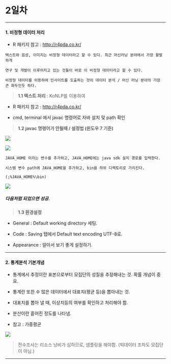 # 2일차 


-----------------------


#### **1. 비정형 데이터 처리**

- R 패키지 참고 : http://r4pda.co.kr/

```
텍스트와 음성, 이미지는 비정형 데이터라고 할 수 있다. 최근 머신러닝 분야에서 가장 활발하게

연구 및 개발이 이루어지고 있는 것들이 바로 이 비정형 데이터라고 할 수 있다. 

비정형 데이터를 이용하여 인사이트를 도출하는 것이 데이터 분석 / 머신 러닝 분야의 가장 큰 화두인듯 하다.
```

> **1.1 텍스트 처리** : KoNLP를 이용하여

- R 패키지 참고 : http://r4pda.co.kr/

- cmd, terminal 에서 javac 명령어로 자바 설치 및 path 확인

> **1.2 javac 명령어가 안될때 / 설정법 (윈도우 7 기준)**

![](https://raw.github.com/yoonkt200/DataScience/master/week2_StatisticAnalysis/week2_images/1.JPG)

![](https://raw.github.com/yoonkt200/DataScience/master/week2_StatisticAnalysis/week2_images/2.JPG)

```
JAVA_HOME 이라는 변수를 추가하고, JAVA_HOME에는 java sdk 설치 경로를 입력한다.

시스템 변수 path에 JAVA_HOME을 추가하고, bin을 하위 디렉토리로 가리킨다.

(;%JAVA_HOME%\bin)
```

![](https://raw.github.com/yoonkt200/DataScience/master/week2_StatisticAnalysis/week2_images/3.JPG)

##### 다음처럼 되었으면 성공.

> **1.3 환경설정**

- General : Default working directory 세팅.

- Code : Saving 탭에서 Default text encoding UTF-8로.

- Appearance : 알아서 보기 좋게 설정하기.



-----------------------


#### **2. 통계분석 기본개념**

- 통계에서 추정이란 표본으로부터 모집단의 성질을 추정해내는 것. 확률 개념이 중요.

- 통계란 또한 수 많은 데이터에서 대표치(평균 등)을 뽑아내는 것.

- 대표치를 뽑아 낼 때, 이상치등의 여부를 확인하고 처리해야 함.

- 분산이란 흩어진 정도를 나타냄.

- 참고 : 가중평균

![](https://raw.github.com/yoonkt200/DataScience/master/week2_StatisticAnalysis/week2_images/4.JPG)

> 전수조사는 리소스 낭비가 심하므로, 샘플링을 해야함. (빅데이터 조차도 모집단이 아님.)



-----------------------
